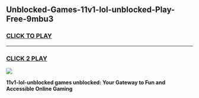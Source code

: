 
## Unblocked-Games-11v1-lol-unblocked-Play-Free-9mbu3
<h3>
<a href="https://premium76.site?title=11v1-lol-unblocked&ref=23A">CLICK TO PLAY</a></h3>
<hr>

<h3>
<a href="https://premium76.site?title=11v1-lol-unblocked&ref=23A">CLICK 2 PLAY</a>
  
</h3>

<a href="https://premium76.site?title=11v1-lol-unblocked&ref=23A"><img src="https://clearcache.store/games.png"></a>


**11v1-lol-unblocked games unblocked: Your Gateway to Fun and Accessible Online Gaming**
